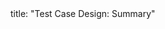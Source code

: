 <frontmatter>
title: "Test Case Design: Summary"
</frontmatter>

<include src="navbar.md" boilerplate />

<include src="container-inPage-asFlat.md" boilerplate />